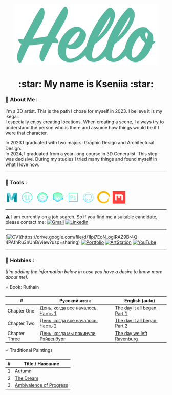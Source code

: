 <div align="center">
 <img src="https://github.com/AlfBerht/AlfBerht/blob/main/Hello/08.png" width="450px"/>
   
 <h1>
  :star: My name is Kseniia :star:
 </h1></div>

### :jigsaw: About Me :

<div>
 I'm a 3D artist. This is the path I chose for myself in 2023. I believe it is my ikegai.<br />
 I especially enjoy creating locations. When creating a scene, I always try to understand the person who is there and assume how things would be if I were that character.<br />
 
 In 2023 I graduated with two majors: Graphic Design and Architectural Design.<br />
 In 2024, I graduated from a year-long course in 3D Generalist. This step was decisive. During my studies I tried many things and found myself in what I love now.

 ---

### :jigsaw: Tools :

<div>
  <img src="https://github.com/AlfBerht/AlfBerht/blob/main/Logos/Maya%2002.png" title="Maya" alt="Maya" width="40" height="40"/>&nbsp;
  <img src="https://github.com/AlfBerht/AlfBerht/blob/main/Logos/Unreal.png" title="Unreal Engine 5" alt="Unreal Engine 5" width="40" height="40"/>&nbsp;
  <img src="https://github.com/AlfBerht/AlfBerht/blob/main/Logos/Substance.png" title="Substance Painter & Designer" alt="Substance Painter & Designer" width="40" height="40"/>&nbsp;
  <img src="https://github.com/AlfBerht/AlfBerht/blob/main/Logos/Marmoset_02.png" title="Marmoset Toolbag" alt="Marmoset Toolbag" width="40" height="40"/>&nbsp;
  <img src="https://github.com/AlfBerht/AlfBerht/blob/main/Logos/Photoshop.png" title="Photoshop" alt="Photoshop" width="40" height="40"/>&nbsp;
  <img src="https://github.com/AlfBerht/AlfBerht/blob/main/Logos/GitHub.png" title="GitHub" alt="GitHub" width="40" height="40"/>&nbsp;
  <img src="https://github.com/AlfBerht/AlfBerht/blob/main/Logos/Gaea.png" title="Gaea" alt="Gaea" width="40" height="40"/>&nbsp;
  <img src="https://github.com/AlfBerht/AlfBerht/blob/main/Logos/QuixelMixer.png" title="QuixelMixer" alt="QuixelMixer" width="40" height="40"/>&nbsp;
</div>

---

:warning: I am currently on a job search. So if you find me a suitable candidate, please contact me: [![Gmail](https://img.shields.io/badge/-Gmail-f03c15?style=flat&logo=gmail&logoColor=white)](mailto:alfberht@gmail.com) [![LinkedIn](https://img.shields.io/badge/-LinkedIn-1589F0?style=flat&logo=Linkedin&logoColor=white)](https://www.linkedin.com/in/alfberht/)

---

[![CV](https://img.shields.io/badge/-CV-31a097?style=flat")](https://drive.google.com/file/d/1Ipj7EoN_ogIRAZ9Br4Q-4PAfhRu3nUnB/view?usp=sharing) [![Portfolio](https://img.shields.io/badge/-Portfolio-0095b6?style=flat)](https://drive.google.com/file/d/1aFzhWExEO1rxM27PldG456-66aycrjU8/view?usp=sharing) [![ArtStation](https://img.shields.io/badge/-ArtStation-blue?style=flat&logo=artstation&logoColor=white)](https://alfberht.artstation.com/) [![YouTube](https://img.shields.io/badge/YouTube-f03c15?style=flat&logo=youtube&logoColor=white)](https://www.youtube.com/playlist?list=PL5t-oG0fyTFpw8Nwdy6QA4YbA6WEMsOgF)

---

### :jigsaw: Hobbies :
*(I'm adding the information below in case you have a desire to know more about me).*

:star: Book: Ruthain<br />


|        #         |   Русский язык    |  English (auto)    |
|  -------------   |   -------------   |    -------------   |
|   Chapter One    |   [День, когда все началось. Часть 1](https://drive.google.com/file/d/1iCRm2Nnz0ay8RNbACGFPrhDyHm7lSc7C/view?usp=sharing)  | [The day it all began. Part 1](https://drive.google.com/file/d/15P--NcsGzTaxTX2SQVIinBwwuvUMo1F0/view?usp=sharing) |
|   Chapter Two    |   [День, когда все началось. Часть 2](https://drive.google.com/file/d/1qW1NfzOiCpT4LH7JqTEa0KGoqhEvqqz7/view?usp=sharing)  | [The day it all began. Part 2](https://drive.google.com/file/d/11SR6fp4_ZfLeo-wCQc5Pn-29FCwWSoqm/view?usp=sharing) |
|   Chapter Three  |   [День, когда мы покинули Рэйвенбург](https://drive.google.com/file/d/1yW3UcmbdoJM8NFHympXBRGBQZARK7ZmQ/view?usp=sharing)  | [The day we left Ravenburg](https://drive.google.com/file/d/1V2areKWKXofF7qSS4wSCmkcU9c9NyURt/view?usp=sharing) |

:star: Traditional Paintings

|        #        |   Title / Название  |
|  -------------  |   -------------   |
|        1        |   [Autumn](https://drive.google.com/file/d/1DBa47JxikiwHDlw9U1h5sT3SipVPm5S4/view?usp=sharing)  |
|        2        |   [The Dream](https://drive.google.com/file/d/1RIs9GdTxuMZNp-UhlEacTHMC3C5gA2hc/view?usp=sharing)  |
|        3        |   [Ambivalence of Progress](https://drive.google.com/file/d/182wLnzDcUGDtFCa1jY97kaGjO_q2NKr6/view?usp=sharing)  |
